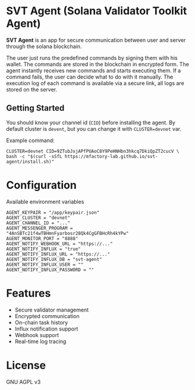 # SVT Agent (Solana Validator Toolkit Agent)

**SVT Agent** is an app for secure communication between user and server
through the solana blockchain.

The user just runs the predefined commands by signing them with his wallet. 
The commands are stored in the blockchain in encrypted form. 
The agent instantly receives new commands and starts executing them. 
If a command fails, the user can decide what to do with it manually. 
The execution log of each command is available via a secure link, 
all logs are stored on the server.

## Getting Started
You should know your channel id (`CID`) before installing the agent.
By default cluster is `devent`, but you can change it with `CLUSTER=devnet` var.

Example command:
```shell
CLUSTER=devnet CID=9ZTubJxjAPfPUAoC8Y9PeHNHbn3hkcq7DkiQpZT2cucV \
bash -c "$(curl -sSfL https://mfactory-lab.github.io/svt-agent/install.sh)"
````

# Configuration

Available environment variables
```shell
AGENT_KEYPAIR = "/app/keypair.json"
AGENT_CLUSTER = "devnet"
AGENT_CHANNEL_ID = "..."
AGENT_MESSENGER_PROGRAM = "4AnSBTc21f4wTBHmnFyarbosr28Qk4CgGFBHcRh4kYPw"
AGENT_MONITOR_PORT = "8888"
AGENT_NOTIFY_WEBHOOK_URL = "https://..."
AGENT_NOTIFY_INFLUX = "true"
AGENT_NOTIFY_INFLUX_URL = "https://..."
AGENT_NOTIFY_INFLUX_DB = "svt-agent"
AGENT_NOTIFY_INFLUX_USER = ""
AGENT_NOTIFY_INFLUX_PASSWORD = ""
```

# Features
- Secure validator management
- Encrypted communication
- On-chain task history
- Influx notification support
- Webhook support
- Real-time log tracing

# License
GNU AGPL v3
